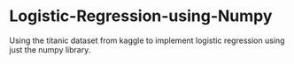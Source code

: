 # Logistic-Regression-using-Numpy
Using the titanic dataset from kaggle to implement logistic regression using just the numpy library.

